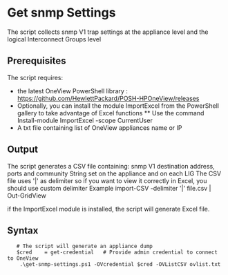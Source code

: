 # Get snmp Settings

The script collects snmp V1 trap settings at the appliance level and the logical Interconnect Groups level


## Prerequisites
The script requires:
   * the latest OneView PowerShell library : https://github.com/HewlettPackard/POSH-HPOneView/releases
   * Optionally, you can install the module ImportExcel from the PowerShell gallery to take advantage of Excel functions 
     ** Use the command Install-module ImportExcel -scope CurrentUser 
   * A txt file containing list of OneView appliances name or IP


## Output
The script generates a CSV file containing: snmp V1 destination address, ports and community String set on the appliance and on each LIG
The CSV file uses '|' as delimiter so if you want to view it correctly in Excel, you should use custom delimiter
Example
import-CSV -delimiter '|' file.csv | Out-GridView

if the ImportExcel module is installed, the script will generate Excel file.

## Syntax

```
   # The script will generate an appliance dump 
   $cred    = get-credential   # Provide admin credential to connect to OneView
    .\get-snmp-settings.ps1 -OVcredential $cred -OVListCSV ovlist.txt




```

    

